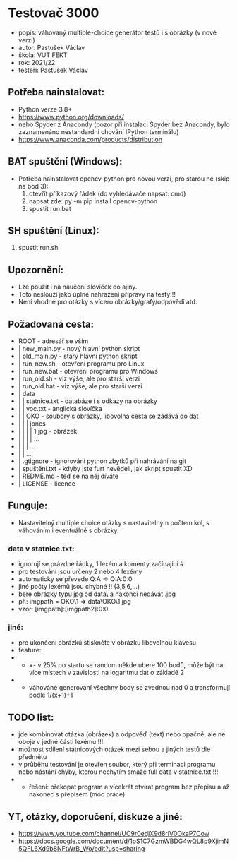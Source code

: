 # Testovač 3000
* popis: váhovaný multiple-choice generátor testů i s obrázky (v nové verzi)
* autor: Pastušek Václav
* škola: VUT FEKT
* rok: 2021/22
* testeři: Pastušek Václav

## Potřeba nainstalovat:
* Python verze 3.8+
* https://www.python.org/downloads/
* nebo Spyder z Anacondy (pozor při instalaci Spyder bez Anacondy, bylo zaznamenáno nestandardní chování IPython terminálu)
* https://www.anaconda.com/products/distribution

## BAT spuštění (Windows):
* Potřeba nainstalovat opencv-python pro novou verzi, pro starou ne (skip na bod 3):
  1) otevřít příkazový řádek (do vyhledávače napsat: cmd)
  2) napsat zde: py -m pip install opencv-python
  3) spustit run.bat

## SH spuštění (Linux):
  1) spustit run.sh

## Upozornění:
* Lze použít i na naučení slovíček do ajiny.
* Toto neslouží jako úplné nahrazení přípravy na testy!!!
* Není vhodné pro otázky s vícero obrázky/grafy/odpovědí atd.

## Požadovaná cesta:
* ROOT - adresář se vším
* | new_main.py - nový hlavní python skript
* | old_main.py - starý hlavní python skript
* | run_new.sh - otevření programu pro Linux
* | run_new.bat - otevření programu pro Windows
* | run_old.sh - viz výše, ale pro starší verzi
* | run_old.bat - viz výše, ale pro starší verzi
* | data
* | | statnice.txt - databáze i s odkazy na obrázky
* | | voc.txt - anglická slovíčka
* | | OKO - soubory s obrázky, libovolná cesta se zadává do dat
* | | | jones
* | | | | 1.jpg - obrázek
* | | | | ...
* | | | ...
* | | ...
* | .gtignore - ignorování python zbytků při nahrávání na git
* | spuštění.txt - kdyby jste furt nevědeli, jak skript spustit XD
* | REDME.md - teď se na něj díváte
* | LICENSE - licence

## Funguje:
* Nastavitelný multiple choice otázky s nastavitelným počtem kol, s váhováním i eventuálně s obrázky.
### data v statnice.txt:
* ignorují se prázdné řádky, 1 lexém a komenty začínající #
* pro testování jsou určeny 2 nebo 4 lexémy
* automaticky se převede Q:A => Q:A:0:0
* jiné počty lexémů jsou chybné !! (3,5,6,...)
* bere obrázky typu jpg od data\ a nakonci nedávát .jpg
* př.: imgpath = OKO\1 => data\\OKO\\1.jpg
* vzor: \[imgpath\]:\[imgpath2\]:0:0
### jiné:
* pro ukončení obrázků stiskněte v obrázku libovolnou klávesu
* feature: 
* * +- v 25% po startu se random někde ubere 100 bodů, může být na více místech v závislosti na logaritmu dat o základě 2
* * váhováné generování všechny body se zvednou nad 0 a transformují podle 1/(x+1)+1

## TODO list:
* jde kombinovat otázka (obrázek) a odpověď (text) nebo opačně, ale ne oboje v jedné části lexému !!!
* možnost sdílení státnicových otázek mezi sebou a jiných testů dle předmětu
* v průběhu testování je otevřen soubor, který při terminaci programu nebo nástání chyby, kterou nechytím smaže full data v statnice.txt !!!
* * řešení: překopat program a vícekrát otvírat program bez přepisu a až nakonec s přepisem (moc práce)

## YT, otázky, doporučení, diskuze a jiné:
* https://www.youtube.com/channel/UC9r0edjX9d8riV0OkaP7Cow
* https://docs.google.com/document/d/1pS1C7GzmWBDG4wQL8p9XjimN5QFL6Xd9b8NFtWrB_Wo/edit?usp=sharing
